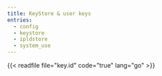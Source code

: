 ```yaml
---
title: KeyStore & user keys
entries:
  - config
  - keystore
  - ipldstore
  - system_use
---
```


{{< readfile file="key.id" code="true" lang="go" >}}
